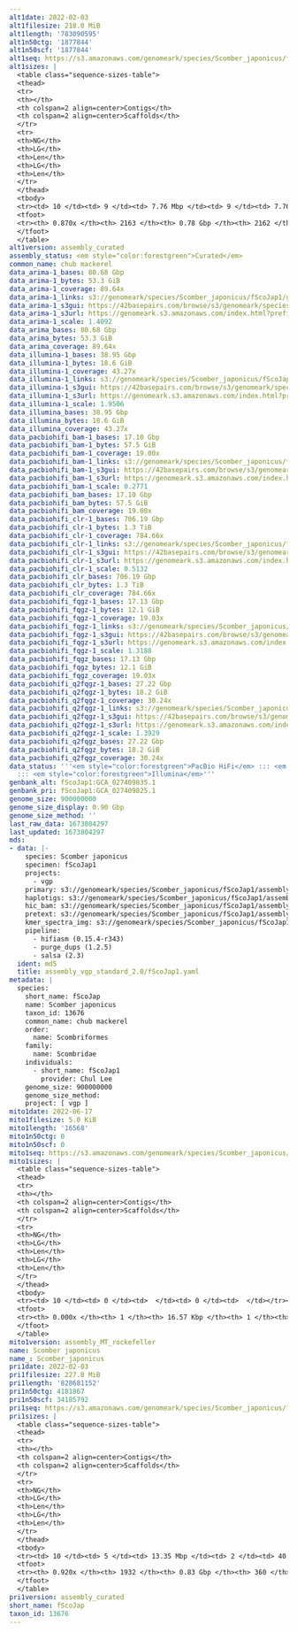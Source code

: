 ```yaml
---
alt1date: 2022-02-03
alt1filesize: 218.0 MiB
alt1length: '783090595'
alt1n50ctg: '1877844'
alt1n50scf: '1877844'
alt1seq: https://s3.amazonaws.com/genomeark/species/Scomber_japonicus/fScoJap1/assembly_curated/fScoJap1.alt.cur.20220203.fasta.gz
alt1sizes: |
  <table class="sequence-sizes-table">
  <thead>
  <tr>
  <th></th>
  <th colspan=2 align=center>Contigs</th>
  <th colspan=2 align=center>Scaffolds</th>
  </tr>
  <tr>
  <th>NG</th>
  <th>LG</th>
  <th>Len</th>
  <th>LG</th>
  <th>Len</th>
  </tr>
  </thead>
  <tbody>
  <tr><td> 10 </td><td> 9 </td><td> 7.76 Mbp </td><td> 9 </td><td> 7.76 Mbp </td></tr><tr><td> 20 </td><td> 24 </td><td> 5.33 Mbp </td><td> 24 </td><td> 5.33 Mbp </td></tr><tr><td> 30 </td><td> 45 </td><td> 3.43 Mbp </td><td> 45 </td><td> 3.43 Mbp </td></tr><tr><td> 40 </td><td> 75 </td><td> 2.60 Mbp </td><td> 75 </td><td> 2.60 Mbp </td></tr><tr style="background-color:#cccccc;"><td> 50 </td><td> 116 </td><td> 1.88 Mbp </td><td> 116 </td><td> 1.88 Mbp </td></tr><tr><td> 60 </td><td> 177 </td><td> 1.21 Mbp </td><td> 177 </td><td> 1.21 Mbp </td></tr><tr><td> 70 </td><td> 292 </td><td> 0.52 Mbp </td><td> 292 </td><td> 0.52 Mbp </td></tr><tr><td> 80 </td><td> 669 </td><td> 119.82 Kbp </td><td> 669 </td><td> 119.82 Kbp </td></tr><tr><td> 90 </td><td> 0 </td><td>  </td><td> 0 </td><td>  </td></tr><tr><td> 100 </td><td> 0 </td><td>  </td><td> 0 </td><td>  </td></tr></tbody>
  <tfoot>
  <tr><th> 0.870x </th><th> 2163 </th><th> 0.78 Gbp </th><th> 2162 </th><th> 0.78 Gbp </th></tr>
  </tfoot>
  </table>
alt1version: assembly_curated
assembly_status: <em style="color:forestgreen">Curated</em>
common_name: chub mackerel
data_arima-1_bases: 80.68 Gbp
data_arima-1_bytes: 53.3 GiB
data_arima-1_coverage: 89.64x
data_arima-1_links: s3://genomeark/species/Scomber_japonicus/fScoJap1/genomic_data/arima/<br>
data_arima-1_s3gui: https://42basepairs.com/browse/s3/genomeark/species/Scomber_japonicus/fScoJap1/genomic_data/arima/
data_arima-1_s3url: https://genomeark.s3.amazonaws.com/index.html?prefix=species/Scomber_japonicus/fScoJap1/genomic_data/arima/
data_arima-1_scale: 1.4092
data_arima_bases: 80.68 Gbp
data_arima_bytes: 53.3 GiB
data_arima_coverage: 89.64x
data_illumina-1_bases: 38.95 Gbp
data_illumina-1_bytes: 18.6 GiB
data_illumina-1_coverage: 43.27x
data_illumina-1_links: s3://genomeark/species/Scomber_japonicus/fScoJap1/genomic_data/illumina/<br>
data_illumina-1_s3gui: https://42basepairs.com/browse/s3/genomeark/species/Scomber_japonicus/fScoJap1/genomic_data/illumina/
data_illumina-1_s3url: https://genomeark.s3.amazonaws.com/index.html?prefix=species/Scomber_japonicus/fScoJap1/genomic_data/illumina/
data_illumina-1_scale: 1.9506
data_illumina_bases: 38.95 Gbp
data_illumina_bytes: 18.6 GiB
data_illumina_coverage: 43.27x
data_pacbiohifi_bam-1_bases: 17.10 Gbp
data_pacbiohifi_bam-1_bytes: 57.5 GiB
data_pacbiohifi_bam-1_coverage: 19.00x
data_pacbiohifi_bam-1_links: s3://genomeark/species/Scomber_japonicus/fScoJap1/genomic_data/pacbio_hifi/<br>
data_pacbiohifi_bam-1_s3gui: https://42basepairs.com/browse/s3/genomeark/species/Scomber_japonicus/fScoJap1/genomic_data/pacbio_hifi/
data_pacbiohifi_bam-1_s3url: https://genomeark.s3.amazonaws.com/index.html?prefix=species/Scomber_japonicus/fScoJap1/genomic_data/pacbio_hifi/
data_pacbiohifi_bam-1_scale: 0.2771
data_pacbiohifi_bam_bases: 17.10 Gbp
data_pacbiohifi_bam_bytes: 57.5 GiB
data_pacbiohifi_bam_coverage: 19.00x
data_pacbiohifi_clr-1_bases: 706.19 Gbp
data_pacbiohifi_clr-1_bytes: 1.3 TiB
data_pacbiohifi_clr-1_coverage: 784.66x
data_pacbiohifi_clr-1_links: s3://genomeark/species/Scomber_japonicus/fScoJap1/genomic_data/pacbio_hifi/<br>
data_pacbiohifi_clr-1_s3gui: https://42basepairs.com/browse/s3/genomeark/species/Scomber_japonicus/fScoJap1/genomic_data/pacbio_hifi/
data_pacbiohifi_clr-1_s3url: https://genomeark.s3.amazonaws.com/index.html?prefix=species/Scomber_japonicus/fScoJap1/genomic_data/pacbio_hifi/
data_pacbiohifi_clr-1_scale: 0.5132
data_pacbiohifi_clr_bases: 706.19 Gbp
data_pacbiohifi_clr_bytes: 1.3 TiB
data_pacbiohifi_clr_coverage: 784.66x
data_pacbiohifi_fqgz-1_bases: 17.13 Gbp
data_pacbiohifi_fqgz-1_bytes: 12.1 GiB
data_pacbiohifi_fqgz-1_coverage: 19.03x
data_pacbiohifi_fqgz-1_links: s3://genomeark/species/Scomber_japonicus/fScoJap1/genomic_data/pacbio_hifi/<br>
data_pacbiohifi_fqgz-1_s3gui: https://42basepairs.com/browse/s3/genomeark/species/Scomber_japonicus/fScoJap1/genomic_data/pacbio_hifi/
data_pacbiohifi_fqgz-1_s3url: https://genomeark.s3.amazonaws.com/index.html?prefix=species/Scomber_japonicus/fScoJap1/genomic_data/pacbio_hifi/
data_pacbiohifi_fqgz-1_scale: 1.3188
data_pacbiohifi_fqgz_bases: 17.13 Gbp
data_pacbiohifi_fqgz_bytes: 12.1 GiB
data_pacbiohifi_fqgz_coverage: 19.03x
data_pacbiohifi_q2fqgz-1_bases: 27.22 Gbp
data_pacbiohifi_q2fqgz-1_bytes: 18.2 GiB
data_pacbiohifi_q2fqgz-1_coverage: 30.24x
data_pacbiohifi_q2fqgz-1_links: s3://genomeark/species/Scomber_japonicus/fScoJap1/genomic_data/pacbiohifi_q2fqgz/<br>
data_pacbiohifi_q2fqgz-1_s3gui: https://42basepairs.com/browse/s3/genomeark/species/Scomber_japonicus/fScoJap1/genomic_data/pacbiohifi_q2fqgz/
data_pacbiohifi_q2fqgz-1_s3url: https://genomeark.s3.amazonaws.com/index.html?prefix=species/Scomber_japonicus/fScoJap1/genomic_data/pacbiohifi_q2fqgz/
data_pacbiohifi_q2fqgz-1_scale: 1.3929
data_pacbiohifi_q2fqgz_bases: 27.22 Gbp
data_pacbiohifi_q2fqgz_bytes: 18.2 GiB
data_pacbiohifi_q2fqgz_coverage: 30.24x
data_status: '''<em style="color:forestgreen">PacBio HiFi</em> ::: <em style="color:forestgreen">Arima</em>
  ::: <em style="color:forestgreen">Illumina</em>'''
genbank_alt: fScoJap1:GCA_027409835.1
genbank_pri: fScoJap1:GCA_027409825.1
genome_size: 900000000
genome_size_display: 0.90 Gbp
genome_size_method: ''
last_raw_data: 1673804297
last_updated: 1673804297
mds:
- data: |-
    species: Scomber japonicus
    specimen: fScoJap1
    projects:
      - vgp
    primary: s3://genomeark/species/Scomber_japonicus/fScoJap1/assembly_vgp_standard_2.0/fScoJap1.pri.asm.20211026.fasta.gz
    haplotigs: s3://genomeark/species/Scomber_japonicus/fScoJap1/assembly_vgp_standard_2.0/fScoJap1.alt.asm.20211026.fasta.gz
    hic_bam: s3://genomeark/species/Scomber_japonicus/fScoJap1/assembly_vgp_standard_2.0/evaluation/pretext/s2/fScoJap1_s2.bam
    pretext: s3://genomeark/species/Scomber_japonicus/fScoJap1/assembly_vgp_standard_2.0/evaluation/pretext/s2/fScoJap1_s2.pretext
    kmer_spectra_img: s3://genomeark/species/Scomber_japonicus/fScoJap1/assembly_vgp_standard_2.0/evaluation/merqury/p/fScoJap1_images/
    pipeline:
      - hifiasm (0.15.4-r343)
      - purge_dups (1.2.5)
      - salsa (2.3)
  ident: md5
  title: assembly_vgp_standard_2.0/fScoJap1.yaml
metadata: |
  species:
    short_name: fScoJap
    name: Scomber japonicus
    taxon_id: 13676
    common_name: chub mackerel
    order:
      name: Scombriformes
    family:
      name: Scombridae
    individuals:
      - short_name: fScoJap1
        provider: Chul Lee
    genome_size: 900000000
    genome_size_method:
    project: [ vgp ]
mito1date: 2022-06-17
mito1filesize: 5.0 KiB
mito1length: '16568'
mito1n50ctg: 0
mito1n50scf: 0
mito1seq: https://s3.amazonaws.com/genomeark/species/Scomber_japonicus/fScoJap1/assembly_MT_rockefeller/fScoJap1.MT.20220617.fasta.gz
mito1sizes: |
  <table class="sequence-sizes-table">
  <thead>
  <tr>
  <th></th>
  <th colspan=2 align=center>Contigs</th>
  <th colspan=2 align=center>Scaffolds</th>
  </tr>
  <tr>
  <th>NG</th>
  <th>LG</th>
  <th>Len</th>
  <th>LG</th>
  <th>Len</th>
  </tr>
  </thead>
  <tbody>
  <tr><td> 10 </td><td> 0 </td><td>  </td><td> 0 </td><td>  </td></tr><tr><td> 20 </td><td> 0 </td><td>  </td><td> 0 </td><td>  </td></tr><tr><td> 30 </td><td> 0 </td><td>  </td><td> 0 </td><td>  </td></tr><tr><td> 40 </td><td> 0 </td><td>  </td><td> 0 </td><td>  </td></tr><tr style="background-color:#cccccc;"><td> 50 </td><td> 0 </td><td style="background-color:#ff8888;">  </td><td> 0 </td><td style="background-color:#ff8888;">  </td></tr><tr><td> 60 </td><td> 0 </td><td>  </td><td> 0 </td><td>  </td></tr><tr><td> 70 </td><td> 0 </td><td>  </td><td> 0 </td><td>  </td></tr><tr><td> 80 </td><td> 0 </td><td>  </td><td> 0 </td><td>  </td></tr><tr><td> 90 </td><td> 0 </td><td>  </td><td> 0 </td><td>  </td></tr><tr><td> 100 </td><td> 0 </td><td>  </td><td> 0 </td><td>  </td></tr></tbody>
  <tfoot>
  <tr><th> 0.000x </th><th> 1 </th><th> 16.57 Kbp </th><th> 1 </th><th> 16.57 Kbp </th></tr>
  </tfoot>
  </table>
mito1version: assembly_MT_rockefeller
name: Scomber japonicus
name_: Scomber_japonicus
pri1date: 2022-02-03
pri1filesize: 227.8 MiB
pri1length: '828681152'
pri1n50ctg: 4181867
pri1n50scf: 34185792
pri1seq: https://s3.amazonaws.com/genomeark/species/Scomber_japonicus/fScoJap1/assembly_curated/fScoJap1.pri.cur.20220203.fasta.gz
pri1sizes: |
  <table class="sequence-sizes-table">
  <thead>
  <tr>
  <th></th>
  <th colspan=2 align=center>Contigs</th>
  <th colspan=2 align=center>Scaffolds</th>
  </tr>
  <tr>
  <th>NG</th>
  <th>LG</th>
  <th>Len</th>
  <th>LG</th>
  <th>Len</th>
  </tr>
  </thead>
  <tbody>
  <tr><td> 10 </td><td> 5 </td><td> 13.35 Mbp </td><td> 2 </td><td> 40.75 Mbp </td></tr><tr><td> 20 </td><td> 13 </td><td> 10.21 Mbp </td><td> 4 </td><td> 39.92 Mbp </td></tr><tr><td> 30 </td><td> 23 </td><td> 8.04 Mbp </td><td> 6 </td><td> 36.93 Mbp </td></tr><tr><td> 40 </td><td> 35 </td><td> 6.51 Mbp </td><td> 9 </td><td> 36.02 Mbp </td></tr><tr style="background-color:#cccccc;"><td> 50 </td><td> 53 </td><td style="background-color:#88ff88;"> 4.18 Mbp </td><td> 11 </td><td style="background-color:#88ff88;"> 34.19 Mbp </td></tr><tr><td> 60 </td><td> 79 </td><td> 2.68 Mbp </td><td> 14 </td><td> 32.59 Mbp </td></tr><tr><td> 70 </td><td> 129 </td><td> 1.13 Mbp </td><td> 17 </td><td> 31.46 Mbp </td></tr><tr><td> 80 </td><td> 296 </td><td> 283.17 Kbp </td><td> 20 </td><td> 29.06 Mbp </td></tr><tr><td> 90 </td><td> 1199 </td><td> 37.87 Kbp </td><td> 23 </td><td> 18.71 Mbp </td></tr><tr><td> 100 </td><td> 0 </td><td>  </td><td> 0 </td><td>  </td></tr></tbody>
  <tfoot>
  <tr><th> 0.920x </th><th> 1932 </th><th> 0.83 Gbp </th><th> 360 </th><th> 0.83 Gbp </th></tr>
  </tfoot>
  </table>
pri1version: assembly_curated
short_name: fScoJap
taxon_id: 13676
---
```


